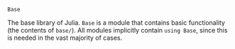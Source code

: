 ```
Base
```

The base library of Julia. `Base` is a module that contains basic functionality (the contents of `base/`). All modules implicitly contain `using Base`, since this is needed in the vast majority of cases.
